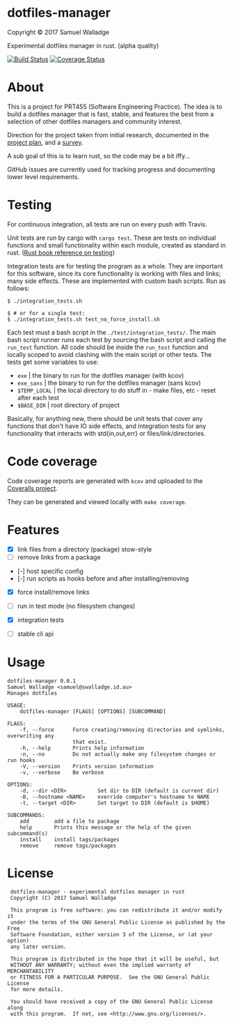 # dotfiles-manager

Copyright © 2017 Samuel Walladge

Experimental dotfiles manager in rust. (alpha quality)

[![Build Status](https://travis-ci.org/swalladge/dotfiles-manager.svg?branch=master)](https://travis-ci.org/swalladge/dotfiles-manager)
[![Coverage Status](https://coveralls.io/repos/github/swalladge/dotfiles-manager/badge.svg?branch=master)](https://coveralls.io/github/swalladge/dotfiles-manager?branch=master)

# About

This is a project for PRT455 (Software Engineering Practice).
The idea is to build a dotfiles manager that is fast, stable, and features the
best from a selection of other dotfiles managers and community interest.

Direction for the project taken from initial research, documented in the
[project plan](docs/PRT455-project-plan-SamuelWalladge.pdf), and a
[survey](https://swalladge.id.au/posts/2017/08/07/dotfiles-config-survey.html).

A sub goal of this is to learn rust, so the code may be a bit iffy...

GitHub issues are currently used for tracking progress and documenting
lower level requirements.


# Testing

For continuous integration, all tests are run on every push with Travis.

Unit tests are run by cargo with `cargo test`. These are tests on individual
functions and small functionality within each module, created as standard in
rust. ([Rust book reference on testing](https://doc.rust-lang.org/stable/book/second-edition/ch11-01-writing-tests.html))

Integration tests are for testing the program as a whole. They are important
for this software, since its core functionality is working with files and
links; many side effects. These are implemented with custom bash scripts. Run
as follows:

```
$ ./integration_tests.sh

$ # or for a single test:
$ ./integration_tests.sh test_no_force_install.sh
```

Each test must a bash script in the `./test/integration_tests/`. The main bash
script runner runs each test by sourcing the bash script and calling the
`run_test` function. All code should be inside the `run_test` function and
locally scoped to avoid clashing with the main script or other tests.
The tests get some variables to use:

- `exe`           | the binary to run for the dotfiles manager (with kcov)
- `exe_sans`      | the binary to run for the dotfiles manager (sans kcov)
- `$TEMP_LOCAL`   | the local directory to do stuff in - make files, etc - reset after each test
- `$BASE_DIR`     | root directory of project

Basically, for anything new, there should be unit tests that cover any
functions that don't have IO side effects, and integration tests for any
functionality that interacts with std{in,out,err} or files/link/directories.


# Code coverage

Code coverage reports are generated with `kcov` and uploaded to the [Coveralls
project](https://coveralls.io/github/swalladge/dotfiles-manager).

They can be generated and viewed locally with `make coverage`.


# Features

- [x] link files from a directory (package) stow-style
- [ ] remove links from a package
- [-] host specific config
- [-] run scripts as hooks before and after installing/removing
- [x] force install/remove links
- [ ] run in test mode (no filesystem changes)
- [x] integration tests
- [ ] stable cli api


# Usage

```
dotfiles-manager 0.0.1
Samuel Walladge <samuel@swalladge.id.au>
Manages dotfiles

USAGE:
    dotfiles-manager [FLAGS] [OPTIONS] [SUBCOMMAND]

FLAGS:
    -f, --force      Force creating/removing directories and symlinks, overwriting any
                     that exist.
    -h, --help       Prints help information
    -n, --no         Do not actually make any filesystem changes or run hooks
    -V, --version    Prints version information
    -v, --verbose    Be verbose

OPTIONS:
    -d, --dir <DIR>          Set dir to DIR (default is current dir)
    -B, --hostname <NAME>    override computer's hostname to NAME
    -t, --target <DIR>       Set target to DIR (default is $HOME)

SUBCOMMANDS:
    add        add a file to package
    help       Prints this message or the help of the given subcommand(s)
    install    install tags/packages
    remove     remove tags/packages
```


# License

     dotfiles-manager - experimental dotfiles manager in rust
     Copyright (C) 2017 Samuel Walladge

     This program is free software: you can redistribute it and/or modify it
     under the terms of the GNU General Public License as published by the Free
     Software Foundation, either version 3 of the License, or (at your option)
     any later version.

     This program is distributed in the hope that it will be useful, but
     WITHOUT ANY WARRANTY; without even the implied warranty of MERCHANTABILITY
     or FITNESS FOR A PARTICULAR PURPOSE.  See the GNU General Public License
     for more details.

     You should have received a copy of the GNU General Public License along
     with this program.  If not, see <http://www.gnu.org/licenses/>.

